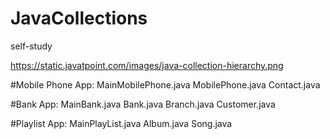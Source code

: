 # JavaCollections
self-study

https://static.javatpoint.com/images/java-collection-hierarchy.png


#Mobile Phone App:
MainMobilePhone.java
MobilePhone.java
Contact.java


#Bank App:
MainBank.java
Bank.java
Branch.java
Customer.java


#Playlist App:
MainPlayList.java
Album.java
Song.java


